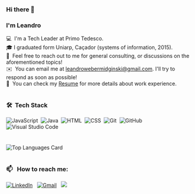 ### Hi there 👋

### I'm Leandro


💻 &nbsp;I'm a Tech Leader at Primo Tedesco.\
🎓&nbsp;I graduated form Uniarp, Caçador (systems of information, 2015).\
💬 &nbsp;Feel free to reach out to me for general consulting, or discussions on the aforementioned topics!\
✉️ &nbsp;You can email me at leandrowebermidginski@gmail.com. I'll try to respond as soon as possible!\
📄 &nbsp;You can check my [Resume](https://drive.google.com) for more details about work experience.



#
### 🛠 &nbsp;Tech Stack


![JavaScript](https://img.shields.io/badge/-JavaScript-05122A?style=flat&logo=javascript)&nbsp;
![Java](https://img.shields.io/badge/-Java-05122A?style=flat&logo=Java&logoColor=FFA518)&nbsp;
![HTML](https://img.shields.io/badge/-HTML-05122A?style=flat&logo=HTML5)&nbsp;
![CSS](https://img.shields.io/badge/-CSS-05122A?style=flat&logo=CSS3&logoColor=1572B6)&nbsp;
![Git](https://img.shields.io/badge/-Git-05122A?style=flat&logo=git)&nbsp;
![GitHub](https://img.shields.io/badge/-GitHub-05122A?style=flat&logo=github)&nbsp;
![Visual Studio Code](https://img.shields.io/badge/-Visual%20Studio%20Code-05122A?style=flat&logo=visual-studio-code&logoColor=007ACC)&nbsp;

#
![Top Languages Card](https://github-readme-stats.vercel.app/api/top-langs/?username=LeandroWeberMidginski&layout=compact)


#

### 📫 &nbsp; How to reach me:


<a href="https://www.linkedin.com/in/leandro-weber-midginski-84a312194/"><img alt="LinkedIn" src="https://img.shields.io/badge/linkedin%20-%230077B5.svg?&style=flat&logo=linkedin&logoColor=white"/></a> &nbsp;
<a href="mailto:leandrowebermidginski@gmail.com"><img alt="Gmail" src="https://img.shields.io/badge/Gmail-D14836?style=flat&logo=gmail&logoColor=white" /></a> &nbsp;
<a href="https://instagram.com/leandrowebermidginski"><img src="https://img.shields.io/badge/-@leandrowebermidginski-E4405F?style=flat&logo=Instagram&logoColor=white"/></a> &nbsp;



<!--
**LeandroWeberMidginski/LeandroWeberMidginski** is a ✨ _special_ ✨ repository because its `README.md` (this file) appears on your GitHub profile.

Here are some ideas to get you started:

- 🔭 I’m currently working on ...
- 🌱 I’m currently learning ...
- 👯 I’m looking to collaborate on ...
- 🤔 I’m looking for help with ...
- 💬 Ask me about ...
- 📫 How to reach me: ...
- 😄 Pronouns: ...
- ⚡ Fun fact: ...
-->
